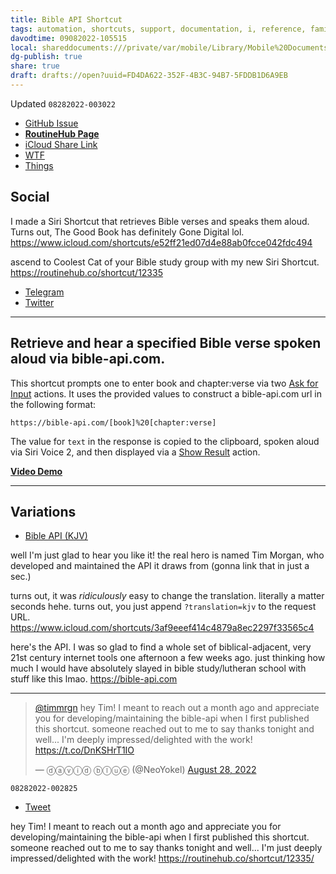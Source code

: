 ```yaml
---
title: Bible API Shortcut
tags: automation, shortcuts, support, documentation, i, reference, family
davodtime: 09082022-105515
local: shareddocuments:///private/var/mobile/Library/Mobile%20Documents/iCloud~md~obsidian/Documents/OBSHIDDIAN/drafts/FD4DA622-352F-4B3C-94B7-5FDDB1D6A9EB.md
dg-publish: true
share: true
draft: drafts://open?uuid=FD4DA622-352F-4B3C-94B7-5FDDB1D6A9EB
---
```

Updated `08282022-003022`

- [GitHub Issue](https://github.com/extratone/i/issues/207)
- [**RoutineHub Page**](https://routinehub.co/shortcut/12335)
- [iCloud Share Link](https://www.icloud.com/shortcuts/e52ff21ed07d4e88ab0fcce042fdc494)
- [WTF](https://davidblue.wtf/drafts/FD4DA622-352F-4B3C-94B7-5FDDB1D6A9EB.html)
- [Things](things:///show?id=X6fRNgiAo68jiYjbWNGKQg)

## Social

I made a Siri Shortcut that retrieves Bible verses and speaks them aloud. Turns out, The Good Book has definitely Gone Digital lol. https://www.icloud.com/shortcuts/e52ff21ed07d4e88ab0fcce042fdc494

ascend to Coolest Cat of your Bible study group with my new Siri Shortcut. https://routinehub.co/shortcut/12335

- [Telegram](https://t.me/extratone/11964)
- [Twitter](https://twitter.com/NeoYokel/status/1539579316257816581)

---

## Retrieve and hear a specified Bible verse spoken aloud via bible-api.com.

This shortcut prompts one to enter book and chapter:verse via two [Ask for Input](https://www.matthewcassinelli.com/actions/ask-for-input/) actions. It uses the provided values to construct a bible-api.com url in the following format:

```
https://bible-api.com/[book]%20[chapter:verse]
```

The value for `text` in the response is copied to the clipboard, spoken aloud via Siri Voice 2, and then displayed via a [Show Result](https://www.matthewcassinelli.com/actions/show-result/) action.

[**Video Demo**](https://user-images.githubusercontent.com/43663476/175022592-543f406f-0efd-439d-b712-dd36ffbe5895.MOV)

---

## Variations

- [Bible API (KJV)](https://www.icloud.com/shortcuts/3af9eeef414c4879a8ec2297f33565c4)

well I'm just glad to hear you like it! the real hero is named Tim Morgan, who developed and maintained the API it draws from (gonna link that in just a sec.) 

turns out, it was *ridiculously* easy to change the translation. literally a matter seconds hehe. turns out, you just append `?translation=kjv` to the request URL. https://www.icloud.com/shortcuts/3af9eeef414c4879a8ec2297f33565c4

here's the API. I was so glad to find a whole set of biblical-adjacent, very 21st century internet tools one afternoon a few weeks ago. just thinking how much I would have absolutely slayed in bible study/lutheran school with stuff like this lmao. https://bible-api.com

---

<blockquote class="twitter-tweet"><p lang="en" dir="ltr"><a href="https://twitter.com/timmrgn?ref_src=twsrc%5Etfw">@timmrgn</a> hey Tim! I meant to reach out a month ago and appreciate you for developing/maintaining the bible-api when I first published this shortcut. someone reached out to me to say thanks tonight and well... I&#39;m deeply impressed/delighted with the work! <a href="https://t.co/DnKSHrT1IO">https://t.co/DnKSHrT1IO</a></p>&mdash; ⓓⓐⓥⓘⓓ ⓑⓛⓤⓔ (@NeoYokel) <a href="https://twitter.com/NeoYokel/status/1563760509450653697?ref_src=twsrc%5Etfw">August 28, 2022</a></blockquote> <script async src="https://platform.twitter.com/widgets.js" charset="utf-8"></script>

`08282022-002825`
- [Tweet](https://twitter.com/NeoYokel/status/1563760509450653697)

hey Tim! I meant to reach out a month ago and appreciate you for developing/maintaining the bible-api when I first published this shortcut. someone reached out to me to say thanks tonight and well... I'm just deeply impressed/delighted with the work! https://routinehub.co/shortcut/12335/
